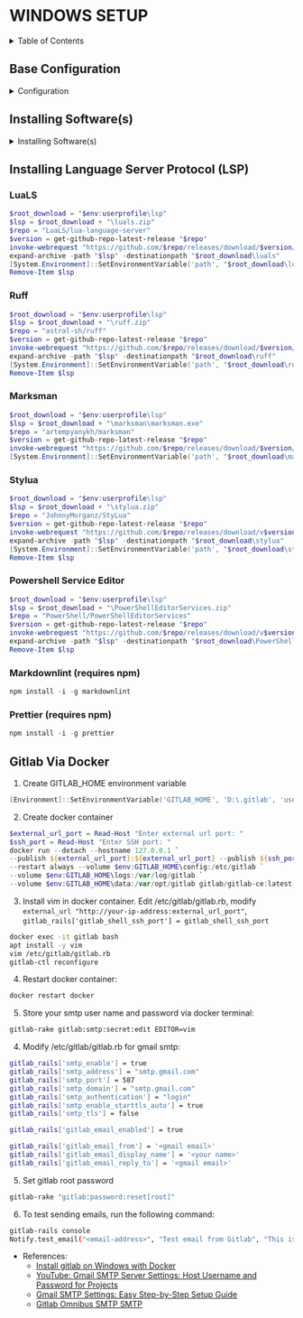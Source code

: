 # WINDOWS SETUP

<details>
<summary>Table of Contents</summary>

- [WINDOWS SETUP](#windows-setup)
  - [Base Configuration](#base-configuration)
    - [Enable powershell script execution](#enable-powershell-script-execution)
    - [File Explorer](#file-explorer)
    - [Settings](#settings)
    - [Add Webpage To Host](#add-webpage-to-host)
    - [Fonts](#fonts)
  - [Installing Software(s)](#installing-softwares)
    - [7-Zip](#7-zip)
    - [Powershell 7](#powershell-7)
    - [Git](#git)
    - [Git - Delta](#git---delta)
    - [NodeJS](#nodejs)
    - [VS Code](#vs-code)
    - [Neovim](#neovim)
    - [PowerToys](#powertoys)
    - [Docker Desktop](#docker-desktop)
  - [Gitlab Via Docker](#gitlab-via-docker)

</details>

## Base Configuration

<details>
<summary>Configuration</summary>

### Enable powershell script execution

```powershell
  # Only For Current Session
Set-ExecutionPolicy -ExecutionPolicy AllSigned -Scope Process

# Always Enable For Current User
Set-ExecutionPolicy Bypass -Scope CurrentUser -Force
```

- References:
  - [Microsoft Docs](https://docs.microsoft.com/en-us/powershell/module/microsoft.powershell.security/set-executionpolicy)
  - [makeuseof](https://www.makeuseof.com/enable-script-execution-policy-windows-powershell/)

### File Explorer

- Option
  - General
    - Open File Explorer to `This PC`.
    - Disable
      - Show recently used files
      - Show frequently used folders
      - Show recommended sections
      - Include account based insights
    - View
      - Enable `Decrease space between items`
      - Enable `Display the full path in the title bar`
      - Select `Show hidden files, folders, and drives`
      - Disable `Hide extensions for known file types`

### Settings

- Open settings
  - Personalization
    - Colors
      - Dark
    - Start
      - Layout: more pins
      - Disable all options
    - Taskbar
      - Disable Copilot, Task View, Widgets
      - Modify 'other system tray icons'
      - Modify 'taskbar behaviors'
  - Apps > Advanced app settings > App execution aliases
    - Disable `python` and `python3`

### Add Webpage To Host

- Open powershell as admin

  ```powershell
  Add-Content -Path $env:windir\System32\drivers\etc\hosts -Value "`n127.0.0.1`tlocalhost" -Force
  ```

### Fonts

- Install fonts for overall use.

```powershell
function get-github-repo-latest-release {
    param(
        [Parameter(Mandatory = $true)][string]$repo
    )
    $url = "https://github.com/" + $repo + "/releases/latest"
    $request = [System.Net.WebRequest]::Create($url)
    $response = $request.GetResponse()
    $realTagUrl = $response.ResponseUri.OriginalString
    $version = $realTagUrl.split('/')[-1].Trim('v')
    return $version
}

$sourcedir   = "$env:userprofile/setup/fonts"

# Font - Fira Code, JetBrainsMono, Caskaydia Cove
$repo = "ryanoasis/nerd-fonts"
$version = get-github-repo-latest-release "$repo"
invoke-webrequest "https://github.com/$repo/releases/download/v$version/JetBrainsMono.zip" `
 -outfile (new-item -path "$sourcedir\JetBrainsMono.zip" -force)

get-childitem -path $sourcedir | foreach {
    expand-archive -path $_.fullname -destinationpath "$sourcedir" -force
}

# Only copy below lines if filter is correct, install manually if unsure.
$destination = (new-object -comobject shell.application).namespace(0x14)
# filter filename that contains `font-`, and does not include NL
get-childitem -path $sourcedir -filter "*font-*" | where-object {$_.name -match "^((?!NL).)*$"} | foreach {
    # install font
    $destination.copyhere($_.fullname,0x10)
}
# filter filename that contains `fontmono-`, and does not include NL
get-childitem -path $sourcedir -filter "*fontmono-*" | where-object {$_.name -match "^((?!NL).)*$"} | foreach {
    # install font
    $destination.copyhere($_.fullname,0x10)
}
remove-item -path "$sourcedir/*" -recurse -force

```

- Install fonts for console. Open powershell as admin.

```powershell
Set-ItemProperty -Path 'HKLM:\SOFTWARE\Microsoft\Windows NT\CurrentVersion\Console\TrueTypeFont' -Name '0000' -Value 'JetBrainsMono Nerd Font Mono'

```

- Open each console (cmd, powershell, etc) and update the font.

- References:
  - https://superuser.com/questions/1347724/how-can-i-add-additional-fonts-to-the-windows-console
  - https://gist.github.com/anthonyeden/0088b07de8951403a643a8485af2709b
  - https://richardspowershellblog.wordpress.com/2008/03/20/special-folders/


</details>


## Installing Software(s)

<details>
<summary>Installing Software(s)</summary>

- Ensure powershell already has this fucntion in powershell profile. If not, copy the function to your current terminal.

  ```powershell
  function get-github-repo-latest-release {
      param(
          [Parameter(Mandatory = $true)][string]$repo
      )
      $url = "https://github.com/" + $repo + "/releases/latest"
      $request = [System.Net.WebRequest]::Create($url)
      $response = $request.GetResponse()
      $realTagUrl = $response.ResponseUri.OriginalString
      $version = $realTagUrl.split('/')[-1].Trim('v')
      return $version
  }
  ```

- List of apps:
  - [x] 7-Zip
  - [x] Powershell 7
  - [x] Git
  - [x] Git - Delta
  - [x] NodeJS
  - [x] VSCode
  - [x] Neovim
  - [ ] Docker Desktop
  - [ ] Fastfetch
  - [ ] Wezterm
  - [ ] AutoHotKey
  - [ ] VS Build Tools
  - [ ] VLC
  - [ ] Notepad++
  - [ ] bitwarden
  - [ ] cygwin
  - [ ] clink (cmd)
  - [ ] powertoys
  - [ ] ripgrep
   - [ ] jq
   - [ ] fzf
   - [ ] bat
   - [ ] pyenv (python)
   - [ ] uv (python)

### 7-Zip

```powershell
$root_download = "$env:userprofile\setup"
$app = $root_download + "\software\7zip.exe"
$url = 'https://7-zip.org/' + (invoke-webrequest -usebasicparsing -uri 'https://7-zip.org/' `
  | select-object -expandproperty links `
  | where-object {($_.outerhtml -match 'download') -and ($_.href -like "a/*") -and ($_.href -like "*-x64.exe")} `
  | select-object -first 1 | select-object -expandproperty href)
invoke-webrequest $url -outfile (new-item -path "$app" -force)
Start-Process -FilePath $app -Args "/S" -Verb RunAs -Wait
Remove-Item $app
```

### Powershell 7

```powershell
$root_download = "$env:userprofile\setup"
$app = $root_download + "\software\powershell.msi"
$repo = "powershell/powershell"
$version = get-github-repo-latest-release "$repo"
invoke-webrequest "https://github.com/$repo/releases/download/v$version/powershell-$version-win-x64.msi" -outfile (new-item -path "$app" -force)
# iex "& { $(irm https://aka.ms/install-powershell.ps1) } -UseMSI -Quiet"
start-process -filepath "$app" -Args "/quiet /passive ADD_EXPLORER_CONTEXT_MENU_OPENPOWERSHELL=1 ADD_PATH=1" -Wait
Remove-Item $app
```

### Git

```powershell
$root_download = "$env:userprofile\setup"
$app = $root_download + "\software\git.exe"
$repo = "git-for-windows/git"
$version = get-github-repo-latest-release "$repo"
$version = $version -split "\.\D+.+"
$version = $version.split(" ")[0]
$url = "https://github.com/$repo/releases/download/v$version.windows.1/Git-$version-64-bit.exe"
invoke-webrequest "https://github.com/$repo/releases/download/v$version.windows.1/Git-$version-64-bit.exe" -outfile (new-item -path "$app" -force)
start-process -filepath "$app" -args "/VERYSILENT /NORESTART" -wait
[System.Environment]::SetEnvironmentVariable('path', "C:\Program Files\Git\bin;" + [System.Environment]::GetEnvironmentVariable('path', "User"),"User")
Remove-Item $app
```

### Git - Delta

```powershell
$root_download = "$env:userprofile\setup"
$app = $root_download + "\software\delta.zip"
$repo = "dandavison/delta"
$version = get-github-repo-latest-release "$repo"
$url = "https://github.com/$repo/releases/download/$version/delta-$version-x86_64-pc-windows-msvc.zip"
invoke-webrequest $url -outfile (new-item -path "$app" -force)
expand-archive -path "$app" -destinationpath "$env:localappdata"
$temp = get-childitem -path  $env:localappdata -directory -filter "*delta*" | select-object -expandproperty name
rename-item "$env:localappdata\$temp" "$env:localappdata\delta"
[System.Environment]::SetEnvironmentVariable('path', $env:localappdata + "\delta;" + [System.Environment]::GetEnvironmentVariable('path', "User"),"User")
Remove-Item $app
```

### NodeJS

```powershell
$root_download = "$env:userprofile\setup"
$app = $root_download + "\software\node_js.msi"
$url = (invoke-webrequest -usebasicparsing -uri "https://nodejs.org/en" `
  | select-object -expandproperty links `
  | where-object {($_.outerhtml -match "LTS")} `
  | select-object -first 1 `
  | select-object -expandproperty href).replace(".tar.gz", "-x64.msi")
invoke-webrequest "$url" -outfile (new-item -path "$app" -force)
start-process -filepath "msiexec.exe" -args "/i $app /qn /l* $root_download\software\node-log.txt" -wait
Remove-Item $app
```

### VS Code

```powershell
$root_download = "$env:userprofile\setup"
$app = $root_download + "\software\vscode.exe"
invoke-webrequest "https://code.visualstudio.com/sha/download?build=stable&os=win32-x64-user" -outfile (new-item -path "$app" -force)
start-process -filepath "$app" -args "/verysilent /norestart /mergetasks=addcontextmenufiles,addcontextmenufolders,!runcode,!desktopicon" -wait
Remove-Item $app
```

### Neovim

```powershell
$root_download = "$env:userprofile\setup"
$app = $root_download + "\software\neovim.zip"
$repo = "neovim/neovim"
$version = get-github-repo-latest-release "$repo"
invoke-webrequest "https://github.com/$repo/releases/download/v$version/nvim-win64.zip" -outfile (new-item -path "$app" -force)
expand-archive -path "$app" -destinationpath "$env:localappdata"
$temp = get-childitem -path  $env:localappdata -directory -filter "*nvim-win64*" | select-object -expandproperty name
rename-item "$env:localappdata\$temp" "$env:localappdata\neovim"
[System.Environment]::SetEnvironmentVariable('path', $env:localappdata + "\neovim\bin;" + [System.Environment]::GetEnvironmentVariable('path', "User"),"User")
Remove-Item $app
```

### PowerToys

```powershell
$root_download = "$env:userprofile\setup"
$app = $root_download + "\software\powertoys.exe"
$repo = "microsoft/PowerToys"
$version = get-github-repo-latest-release "$repo"
invoke-webrequest "https://github.com/$repo/releases/download/v$version/PowerToysUserSetup-$version-x64.exe" -outfile (new-item -path "$app" -force)
start-process -filepath "$app" -args "/quiet /passive" -wait
Remove-Item $app
```

### Docker Desktop

```powershell
$root_download = "$env:userprofile\setup"
$app = $root_download + "\software\docker.exe"
$url = (invoke-webrequest -usebasicparsing -uri "https://docs.docker.com/desktop/setup/install/windows-install/" | select-object -expandproperty links | where-object {($_.outerhtml -match "amd64")} | select-object -expandproperty href)
invoke-webrequest "$url" -outfile (new-item -path "$app" -force)
start-process -filepath $app -wait install
Remove-Item $app
```

</details>


## Installing Language Server Protocol (LSP)

### LuaLS

```powershell
$root_download = "$env:userprofile\lsp"
$lsp = $root_download + "\luals.zip"
$repo = "LuaLS/lua-language-server"
$version = get-github-repo-latest-release "$repo"
invoke-webrequest "https://github.com/$repo/releases/download/$version/lua-language-server-$version-win32-x64.zip" -outfile (new-item -path "$lsp" -force)
expand-archive -path "$lsp" -destinationpath "$root_download\luals"
[System.Environment]::SetEnvironmentVariable('path', "$root_download\luals\bin;" + [System.Environment]::GetEnvironmentVariable('path', "User"),"User")
Remove-Item $lsp
```

### Ruff

```powershell
$root_download = "$env:userprofile\lsp"
$lsp = $root_download + "\ruff.zip"
$repo = "astral-sh/ruff"
$version = get-github-repo-latest-release "$repo"
invoke-webrequest "https://github.com/$repo/releases/download/$version/ruff-x86_64-pc-windows-msvc.zip" -outfile (new-item -path "$lsp" -force)
expand-archive -path "$lsp" -destinationpath "$root_download\ruff"
[System.Environment]::SetEnvironmentVariable('path', "$root_download\ruff;" + [System.Environment]::GetEnvironmentVariable('path', "User"),"User")
Remove-Item $lsp
```

### Marksman

```powershell
$root_download = "$env:userprofile\lsp"
$lsp = $root_download + "\marksman\marksman.exe"
$repo = "artempyanykh/marksman"
$version = get-github-repo-latest-release "$repo"
invoke-webrequest "https://github.com/$repo/releases/download/$version/marksman.exe" -outfile (new-item -path "$lsp" -force)
[System.Environment]::SetEnvironmentVariable('path', "$root_download\marksman;" + [System.Environment]::GetEnvironmentVariable('path', "User"),"User")
```

### Stylua

```powershell
$root_download = "$env:userprofile\lsp"
$lsp = $root_download + "\stylua.zip"
$repo = "JohnnyMorganz/StyLua"
$version = get-github-repo-latest-release "$repo"
invoke-webrequest "https://github.com/$repo/releases/download/v$version/stylua-windows-x86_64.zip" -outfile (new-item -path "$lsp" -force)
expand-archive -path "$lsp" -destinationpath "$root_download\stylua"
[System.Environment]::SetEnvironmentVariable('path', "$root_download\stylua;" + [System.Environment]::GetEnvironmentVariable('path', "User"),"User")
Remove-Item $lsp
```

### Powershell Service Editor

```powershell
$root_download = "$env:userprofile\lsp"
$lsp = $root_download + "\PowerShellEditorServices.zip"
$repo = "PowerShell/PowerShellEditorServices"
$version = get-github-repo-latest-release "$repo"
invoke-webrequest "https://github.com/$repo/releases/download/v$version/PowerShellEditorServices.zip" -outfile (new-item -path "$lsp" -force)
expand-archive -path "$lsp" -destinationpath "$root_download\PowerShellEditorServices"
Remove-Item $lsp
```

### Markdownlint (requires npm)

```powershell
npm install -i -g markdownlint
```

### Prettier (requires npm)

```powershell
npm install -i -g prettier
```

## Gitlab Via Docker

1. Create GITLAB_HOME environment variable

  ```powershell
  [Environment]::SetEnvironmentVariable('GITLAB_HOME', 'D:\.gitlab', 'user')
  ```

2. Create docker container

  ```powershell
  $external_url_port = Read-Host "Enter external url port: "
  $ssh_port = Read-Host "Enter SSH port: "
  docker run --detach --hostname 127.0.0.1 `
  --publish ${external_url_port}:${external_url_port} --publish ${ssh_port}:22 --name gitlab `
  --restart always --volume $env:GITLAB_HOME\config:/etc/gitlab `
  --volume $env:GITLAB_HOME\logs:/var/log/gitlab `
  --volume $env:GITLAB_HOME\data:/var/opt/gitlab gitlab/gitlab-ce:latest
  ```

3. Install vim in docker container. Edit /etc/gitlab/gitlab.rb, modify `external_url "http://your-ip-address:external_url_port"`, `gitlab_rails['gitlab_shell_ssh_port'] = gitlab_shell_ssh_port`

  ```bash
  docker exec -it gitlab bash
  apt install -y vim
  vim /etc/gitlab/gitlab.rb
  gitlab-ctl reconfigure
  ```

4. Restart docker container:

  ```powershell
  docker restart docker
  ```

5. Store your smtp user name and password via docker terminal:

  ```bash
  gitlab-rake gitlab:smtp:secret:edit EDITOR=vim  
  ```

4. Modify /etc/gitlab/gitlab.rb for gmail smtp:

  ```bash
  gitlab_rails['smtp_enable'] = true
  gitlab_rails['smtp_address'] = "smtp.gmail.com"
  gitlab_rails['smtp_port'] = 587
  gitlab_rails['smtp_domain'] = "smtp.gmail.com"
  gitlab_rails['smtp_authentication'] = "login"
  gitlab_rails['smtp_enable_starttls_auto'] = true
  gitlab_rails['smtp_tls'] = false

  gitlab_rails['gitlab_email_enabled'] = true

  gitlab_rails['gitlab_email_from'] = '<gmail email>'
  gitlab_rails['gitlab_email_display_name'] = '<your name>'
  gitlab_rails['gitlab_email_reply_to'] = '<gmail email>'
```

5. Set gitlab root password

  ```bash
  gitlab-rake "gitlab:password:reset[root]"
  ```

6. To test sending emails, run the following command:

  ```bash
  gitlab-rails console
  Notify.test_email("<email-address>", "Test email from Gitlab", "This is a test email from Gitlab!").deliver_now
  ```

- References:
  - [Install gitlab on Windows with Docker](https://stackoverflow.com/a/66357935)
  - [YouTube: Gmail SMTP Server Settings: Host Username and Password for Projects](https://www.youtube.com/watch?v=I9x0w8cjR_o)
  - [Gmail SMTP Settings: Easy Step-by-Step Setup Guide](https://www.gmass.co/blog/gmail-smtp/)
  - [Gitlab Omnibus SMTP SMTP](https://docs.gitlab.com/omnibus/settings/smtp.html)
